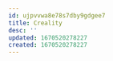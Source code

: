 ```yaml
---
id: ujpvvwa8e78s7dby9gdgee7
title: Creality
desc: ''
updated: 1670520278227
created: 1670520278227
---
```

